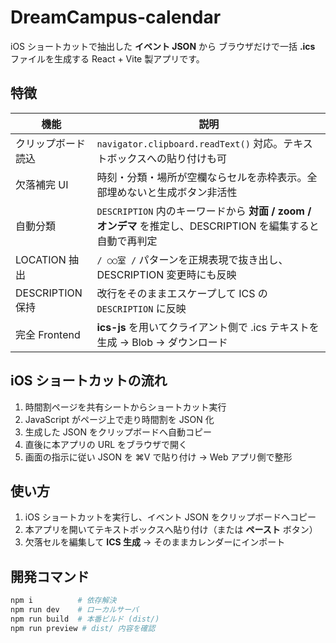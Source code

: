 # DreamCampus-calendar

iOS ショートカットで抽出した **イベント JSON** から
ブラウザだけで一括 **.ics** ファイルを生成する React + Vite 製アプリです。

## 特徴
| 機能 | 説明 |
|------|------|
| クリップボード読込 | `navigator.clipboard.readText()` 対応。テキストボックスへの貼り付けも可 |
| 欠落補完 UI | 時刻・分類・場所が空欄ならセルを赤枠表示。全部埋めないと生成ボタン非活性 |
| 自動分類 | `DESCRIPTION` 内のキーワードから **対面 / zoom / オンデマ** を推定し、DESCRIPTION を編集すると自動で再判定 |
| LOCATION 抽出 | `/ ○○室 /` パターンを正規表現で抜き出し、DESCRIPTION 変更時にも反映 |
| DESCRIPTION 保持 | 改行をそのままエスケープして ICS の `DESCRIPTION` に反映 |
| 完全 Frontend | **ics-js** を用いてクライアント側で .ics テキストを生成 → Blob → ダウンロード |

## iOS ショートカットの流れ
1. 時間割ページを共有シートからショートカット実行
2. JavaScript がページ上で走り時間割を JSON 化
3. 生成した JSON をクリップボードへ自動コピー
4. 直後に本アプリの URL をブラウザで開く
5. 画面の指示に従い JSON を ⌘V で貼り付け → Web アプリ側で整形

## 使い方
1. iOS ショートカットを実行し、イベント JSON をクリップボードへコピー
2. 本アプリを開いてテキストボックスへ貼り付け（または **ペースト** ボタン）
3. 欠落セルを編集して **ICS 生成** → そのままカレンダーにインポート

## 開発コマンド
```bash
npm i          # 依存解決
npm run dev    # ローカルサーバ
npm run build  # 本番ビルド (dist/)
npm run preview # dist/ 内容を確認
```
